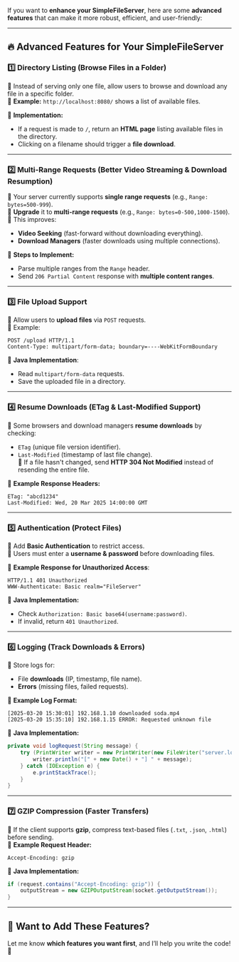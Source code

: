 If you want to **enhance your SimpleFileServer**, here are some **advanced features** that can make it more robust, efficient, and user-friendly:  

---

## **🔥 Advanced Features for Your SimpleFileServer**
### **1️⃣ Directory Listing (Browse Files in a Folder)**
🔹 Instead of serving only one file, allow users to browse and download any file in a specific folder.  
🔹 **Example:** `http://localhost:8080/` shows a list of available files.  

🔹 **Implementation:**  
- If a request is made to `/`, return an **HTML page** listing available files in the directory.  
- Clicking on a filename should trigger a **file download**.

---

### **2️⃣ Multi-Range Requests (Better Video Streaming & Download Resumption)**
🔹 Your server currently supports **single range requests** (e.g., `Range: bytes=500-999`).  
🔹 **Upgrade** it to **multi-range requests** (e.g., `Range: bytes=0-500,1000-1500`).  
🔹 This improves:
   - **Video Seeking** (fast-forward without downloading everything).
   - **Download Managers** (faster downloads using multiple connections).

🔹 **Steps to Implement:**
- Parse multiple ranges from the `Range` header.
- Send `206 Partial Content` response with **multiple content ranges**.

---

### **3️⃣ File Upload Support**
🔹 Allow users to **upload files** via `POST` requests.  
🔹 Example:
```http
POST /upload HTTP/1.1
Content-Type: multipart/form-data; boundary=----WebKitFormBoundary
```
🔹 **Java Implementation**:
- Read `multipart/form-data` requests.
- Save the uploaded file in a directory.

---

### **4️⃣ Resume Downloads (ETag & Last-Modified Support)**
🔹 Some browsers and download managers **resume downloads** by checking:
   - `ETag` (unique file version identifier).
   - `Last-Modified` (timestamp of last file change).  
🔹 If a file hasn't changed, send **HTTP 304 Not Modified** instead of resending the entire file.  

🔹 **Example Response Headers:**
```http
ETag: "abcd1234"
Last-Modified: Wed, 20 Mar 2025 14:00:00 GMT
```
---

### **5️⃣ Authentication (Protect Files)**
🔹 Add **Basic Authentication** to restrict access.  
🔹 Users must enter a **username & password** before downloading files.  

🔹 **Example Response for Unauthorized Access**:
```http
HTTP/1.1 401 Unauthorized
WWW-Authenticate: Basic realm="FileServer"
```
🔹 **Java Implementation:**
- Check `Authorization: Basic base64(username:password)`.
- If invalid, return `401 Unauthorized`.

---

### **6️⃣ Logging (Track Downloads & Errors)**
🔹 Store logs for:
   - File **downloads** (IP, timestamp, file name).
   - **Errors** (missing files, failed requests).  

🔹 **Example Log Format:**
```
[2025-03-20 15:30:01] 192.168.1.10 downloaded soda.mp4
[2025-03-20 15:35:10] 192.168.1.15 ERROR: Requested unknown file
```

🔹 **Java Implementation:**
```java
private void logRequest(String message) {
    try (PrintWriter writer = new PrintWriter(new FileWriter("server.log", true))) {
        writer.println("[" + new Date() + "] " + message);
    } catch (IOException e) {
        e.printStackTrace();
    }
}
```

---

### **7️⃣ GZIP Compression (Faster Transfers)**
🔹 If the client supports **gzip**, compress text-based files (`.txt`, `.json`, `.html`) before sending.  
🔹 **Example Request Header:**
```http
Accept-Encoding: gzip
```
🔹 **Java Implementation:**
```java
if (request.contains("Accept-Encoding: gzip")) {
    outputStream = new GZIPOutputStream(socket.getOutputStream());
}
```

---

## **🚀 Want to Add These Features?**
Let me know **which features you want first**, and I’ll help you write the code! 🎯